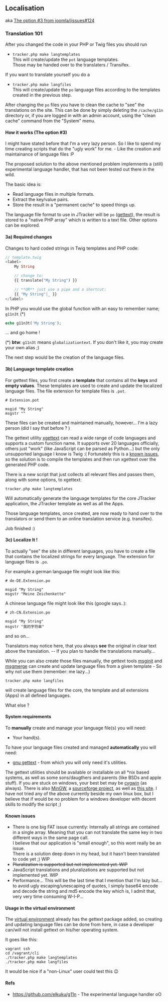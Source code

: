 ## Localisation

aka [The option #3 from joomla/jissues#124](https://github.com/joomla/jissues/pull/124)

### Translation 101

After you changed the code in your PHP or Twig files you should run

* `tracker.php make langtemplates`<br />
This will create/update the `pot` language templates.<br />
Those may be handed over to the translaters / Transifex.<br />

If you want to translate yourself you do a

* `tracker.php make langfiles`<br />
This will create/update the `po` language files according to the templates created in the previous step.

After changing the `po` files you have to clean the cache to "see" the translations on the site.
This can be done by simply deleting the `/cache/g11n` directory or, if you are logged in with an admin account, using the "clean cache" command from the "System" menu.

#### How it works (The option #3)

I might have stated before that I'm a very lazy person. So I like to spend my time creating scripts that do the "ugly work" for me. - Like the creation and maintainance of language files :P

The proposed solution to the above mentioned problem implemnents a (still) experimental language handler, that has not been tested out there in the wild.

The basic idea is:

* Read language files in multiple formats.
* Extract the key/value pairs.
* Store the result in a "permanent cache" to speed things up.

The language file format to use in JTracker will be `po` ([gettext](http://en.wikipedia.org/wiki/Gettext)), the result is stored to a "native PHP array" which is written to a text file. Other options can be explored.

#### 3a) Required changes

Changes to hard coded strings in Twig templates and PHP code:

```php
// template.twig
<label>
    My String

    // change to:
    {{ translate("My String") }}

    // **OR** just use a pipe and a shortcut:
    {{ "My String"|_ }}
</label>
```

In PHP you would use the global function with an easy to remember name; `g11n3t` (*)

```php
echo g11n3t('My String');
```

... and go home !

(*) **btw**: `g11n3t` means `globalizationtext`. If you don't like it, you may create your own alias ;)


The next step would be the creation of the language files.

#### 3b) Language template creation

For gettext files, you first create a **template** that contains all the **keys** and **empty values**.
These templates are used to create and update the localized language files.
The file extension for template files is `.pot`.

```
# Extension.pot

msgid "My String"
msgstr ""
```

These files can be created and maintained manually, however... I'm a lazy person (did I say that before ? )

The gettext utility [xgettext](http://linux.die.net/man/1/xgettext) can read a wide range of code languages and supports a custom function name.
It supports over 20 languages officially, others just "work" (like JavaScript can be parsed as Python...) but the only unsupported language I know is Twig :(
Fortunately this is a [known issues](https://github.com/fabpot/Twig-extensions/blob/master/doc/i18n.rst), so the solution is to compile the templates and then run xgettext over the generated PHP code.

There is a new script that just collects all relevant files and passes them, along with some options, to xgettext:

```
tracker.php make langtemplates
```

Will automatically generate the language templates for the core JTracker application, the JTracker template as well as all the Apps.

Those language templates, once created, are now ready to hand over to the translators or send them to an online translation service (e.g. transifex).

Job finished :)

#### 3c) Localize It !

To actually "see" the site in different languages, you have to create a file that contains the localized strings for every language.
The extension for language files is `.po`.

For example a german language file might look like this:
```
# de-DE.Extension.po

msgid "My String"
msgstr "Meine Zeichenkette"
```

A chinese language file might look like this (google says..):
```
# zh-CN.Extension.po

msgid "My String"
msgstr "我的字符串"
```

and so on...

Translators may notice here, that you always **see** the original in clear text above the translation. -- If you plan to handle the translations manually...

While you can also create those files manually, the gettext tools [msginit](http://linux.die.net/man/1/msginit) and [msgmerge](http://linux.die.net/man/1/msgmerge) can create and update language files from a given template - So why not use them (remember: me lazy...)

```
tracker.php make langfiles
```

will create language files for the core, the template and all extensions (Apps) in all defined languages.

What else ?

#### System requirements

To **manually** create and manage your language file(s) you will need:
* Your hand(s).

To have your language files created and managed **automatically** you will need:
* [gnu gettext](http://directory.fsf.org/wiki/Gettext) - from which you will only need it's utilities.

The gettext utilities should be available or installable on all *nix based systems, as well as some sons/daugthers and parents (like BSDs and apple stuff).
If you are stuck on windows, your best bet may be [cygwin](http://www.cygwin.com/) (as always). There is also [MinGW](http://www.mingw.org/), a [sourceforge project](http://sourceforge.net/projects/gettext/), as well as [this site](http://franco-bez.4lima.de/index.php?option=com_content&view=article&id=55&Itemid=64&lang=en).
I have not tried any of the above currently beside my own linux box, but I believe that if would be no problem for a windows developer with decent skills to modify the script ;)

#### Known issues

* There is one big FAT issue currently: Internally all strings are contained in a single array. Meaning that you can not translate the same key in two different ways in the same page call.<br />I believe that our application is "small enough", so this wont really be an issue.<br />There is a solution deep down in my head, but it hasn't been translated to code yet ;) WIP
* <del>Pluralization is supported but not implemented yet. WIP</del>
* JavaScript translations and pluralizations are supported but not implemented yet. WIP
* Performance... This will be the last time that I mention that I'm lazy but... to avoid ugly escaping/unescaping of quotes, I simply base64 encode and decode the string and md5 encode the key which is, I admit that, very very time consuming W-I-P...

#### Usage in the virtual environment

The [virtual environment](https://github.com/joomla/jissues/blob/framework/Documentation/virtual-test-server.md) already has the gettext package added, so creating and updating language files can be done from here, in case a developer can/will not install gettext on his/her operating system.

It goes like this:

```
vagrant ssh
cd /vagrant/cli
./tracker.php make langtemplates
./tracker.php make langfiles
```
It would be nice if a "non-Linux" user could test this :wink:

#### Refs

* https://github.com/elkuku/g11n - The experimental language handler oO
